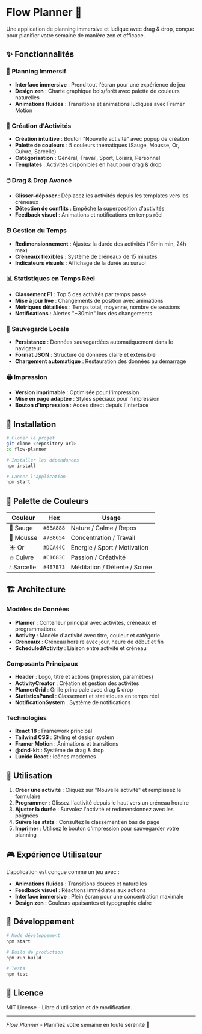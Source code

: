 # Flow Planner 🌿

Une application de planning immersive et ludique avec drag & drop, conçue pour planifier votre semaine de manière zen et efficace.

## ✨ Fonctionnalités

### 🎯 Planning Immersif
- **Interface immersive** : Prend tout l'écran pour une expérience de jeu
- **Design zen** : Charte graphique bois/forêt avec palette de couleurs naturelles
- **Animations fluides** : Transitions et animations ludiques avec Framer Motion

### 🎨 Création d'Activités
- **Création intuitive** : Bouton "Nouvelle activité" avec popup de création
- **Palette de couleurs** : 5 couleurs thématiques (Sauge, Mousse, Or, Cuivre, Sarcelle)
- **Catégorisation** : Général, Travail, Sport, Loisirs, Personnel
- **Templates** : Activités disponibles en haut pour drag & drop

### 🖱️ Drag & Drop Avancé
- **Glisser-déposer** : Déplacez les activités depuis les templates vers les créneaux
- **Détection de conflits** : Empêche la superposition d'activités
- **Feedback visuel** : Animations et notifications en temps réel

### ⏰ Gestion du Temps
- **Redimensionnement** : Ajustez la durée des activités (15min min, 24h max)
- **Créneaux flexibles** : Système de créneaux de 15 minutes
- **Indicateurs visuels** : Affichage de la durée au survol

### 📊 Statistiques en Temps Réel
- **Classement F1** : Top 5 des activités par temps passé
- **Mise à jour live** : Changements de position avec animations
- **Métriques détaillées** : Temps total, moyenne, nombre de sessions
- **Notifications** : Alertes "+30min" lors des changements

### 💾 Sauvegarde Locale
- **Persistance** : Données sauvegardées automatiquement dans le navigateur
- **Format JSON** : Structure de données claire et extensible
- **Chargement automatique** : Restauration des données au démarrage

### 🖨️ Impression
- **Version imprimable** : Optimisée pour l'impression
- **Mise en page adaptée** : Styles spéciaux pour l'impression
- **Bouton d'impression** : Accès direct depuis l'interface

## 🚀 Installation

```bash
# Cloner le projet
git clone <repository-url>
cd flow-planner

# Installer les dépendances
npm install

# Lancer l'application
npm start
```

## 🎨 Palette de Couleurs

| Couleur | Hex | Usage |
|---------|-----|-------|
| 🌿 Sauge | `#8BA888` | Nature / Calme / Repos |
| 🌲 Mousse | `#7B8654` | Concentration / Travail |
| ☀️ Or | `#DCA44C` | Énergie / Sport / Motivation |
| 🔥 Cuivre | `#C1683C` | Passion / Créativité |
| 💧 Sarcelle | `#4B7B73` | Méditation / Détente / Soirée |

## 🏗️ Architecture

### Modèles de Données
- **Planner** : Conteneur principal avec activités, créneaux et programmations
- **Activity** : Modèle d'activité avec titre, couleur et catégorie
- **Creneaux** : Créneau horaire avec jour, heure de début et fin
- **ScheduledActivity** : Liaison entre activité et créneau

### Composants Principaux
- **Header** : Logo, titre et actions (impression, paramètres)
- **ActivityCreator** : Création et gestion des activités
- **PlannerGrid** : Grille principale avec drag & drop
- **StatisticsPanel** : Classement et statistiques en temps réel
- **NotificationSystem** : Système de notifications

### Technologies
- **React 18** : Framework principal
- **Tailwind CSS** : Styling et design system
- **Framer Motion** : Animations et transitions
- **@dnd-kit** : Système de drag & drop
- **Lucide React** : Icônes modernes

## 📱 Utilisation

1. **Créer une activité** : Cliquez sur "Nouvelle activité" et remplissez le formulaire
2. **Programmer** : Glissez l'activité depuis le haut vers un créneau horaire
3. **Ajuster la durée** : Survolez l'activité et redimensionnez avec les poignées
4. **Suivre les stats** : Consultez le classement en bas de page
5. **Imprimer** : Utilisez le bouton d'impression pour sauvegarder votre planning

## 🎮 Expérience Utilisateur

L'application est conçue comme un jeu avec :
- **Animations fluides** : Transitions douces et naturelles
- **Feedback visuel** : Réactions immédiates aux actions
- **Interface immersive** : Plein écran pour une concentration maximale
- **Design zen** : Couleurs apaisantes et typographie claire

## 🔧 Développement

```bash
# Mode développement
npm start

# Build de production
npm run build

# Tests
npm test
```

## 📄 Licence

MIT License - Libre d'utilisation et de modification.

---

*Flow Planner* - Planifiez votre semaine en toute sérénité 🌿
